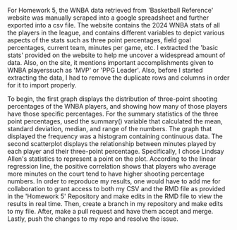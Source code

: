For Homework 5, the WNBA data retrieved from 'Basketball Reference' website was manually scraped into a google spreadsheet and further exported into a csv file. The website contains the 2024 WNBA stats of all the players in the league, and contains different variables to depict various aspects of the stats such as three point percentages, field goal percentages, current team, minutes per game, etc. I extracted the 'basic stats' provided on the website to help me uncover a widespread amount of data. Also, on the site, it mentions important accomplishments given to WNBA playerssuch as 'MVP' or 'PPG Leader'. Also, before I started extracting the data, I had to remove the duplicate rows and columns in order for it to import properly. 

To begin, the first graph displays the distribution of three-point shooting percentages of the WNBA players, and showing how many of those
players have those specific percentages. For the summary statistics of the three point percentages, used the summary() variable that calculated the mean, standard deviation, median, and range of the numbers. The graph
that displayed the frequency was a histogram containing continuous data. The second scatterplot displays the relationship between 
minutes played by each player and their three-point percentage. Specifically, I chose Lindsay Allen's statistics to represent
a point on the plot. According to the linear regression line, the positive correlation shows that players who average more minutes on the 
court tend to have higher shooting percentage numbers. In order to reproduce my results, one would have to add me for collaboration to grant access to both my CSV and the RMD file as provided in the 'Homework 5' Repository and make edits in the RMD file to view the results in real time. Then, create a branch in my repository and make edits to my file. After, make a pull request and have them accept and merge. Lastly, push the changes to my repo and resolve the issue.  
